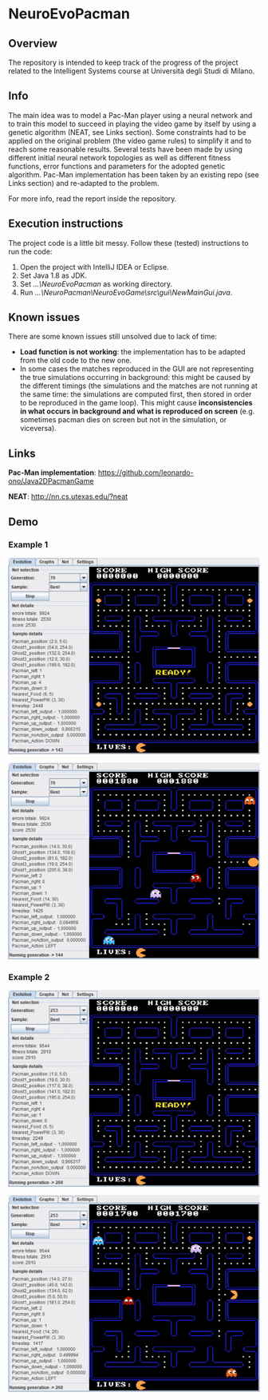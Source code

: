 # NeuroEvoPacman

## Overview
The repository is intended to keep track of the progress of the project related to the Intelligent Systems course at Università degli Studi di Milano. 

## Info
The main idea was to model a Pac-Man player using a neural network and to train this model to succeed in playing the video game by itself by using a genetic algorithm (NEAT, see Links section). Some constraints had to be applied on the original problem (the video game rules) to simplify it and to reach some reasonable results. Several tests have been made by using different initial neural network topologies as well as different fitness functions, error functions and parameters for the adopted genetic algorithm.
Pac-Man implementation has been taken by an existing repo (see Links section) and re-adapted to the problem.

For more info, read the report inside the repository.

## Execution instructions
The project code is a little bit messy. Follow these (tested) instructions to run the code:
1. Open the project with IntelliJ IDEA or Eclipse.
2. Set Java 1.8 as JDK.
4. Set *...\NeuroEvoPacman* as working directory.
5. Run *...\NeuroPacman\NeuroEvoGame\src\gui\NewMainGui.java*.

## Known issues
There are some known issues still unsolved due to lack of time:
- **Load function is not working**: the implementation has to be adapted from the old code to the new one.
- In some cases the matches reproduced in the GUI are not representing the true simulations occurring in background: this might be caused by the different timings (the simulations and the matches are not running at the same time: the simulations are computed first, then stored in order to be reproduced in the game loop). This might cause **inconsistencies in what occurs in background and what is reproduced on screen** (e.g. sometimes pacman dies on screen but not in the simulation, or viceversa).

## Links
**Pac-Man implementation**: https://github.com/leonardo-ono/Java2DPacmanGame

**NEAT**: http://nn.cs.utexas.edu/?neat

## Demo

### Example 1

![](gifs/1.gif)

![](gifs/2.gif)

### Example 2

![](gifs/3.gif)

![](gifs/4.gif)
